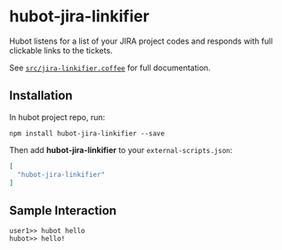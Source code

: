 # hubot-jira-linkifier

Hubot listens for a list of your JIRA project codes and responds with full clickable links to the tickets.

See [`src/jira-linkifier.coffee`](src/jira-linkifier.coffee) for full documentation.

## Installation

In hubot project repo, run:

`npm install hubot-jira-linkifier --save`

Then add **hubot-jira-linkifier** to your `external-scripts.json`:

```json
[
  "hubot-jira-linkifier"
]
```

## Sample Interaction

```
user1>> hubot hello
hubot>> hello!
```
